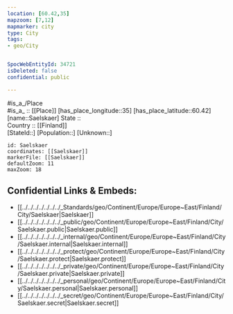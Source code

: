 ```yaml
---
location: [60.42,35] 
mapzoom: [7,12] 
mapmarker: city 
type: City
tags:
- geo/City


SpocWebEntityId: 34721
isDeleted: false
confidential: public

---
```

#is_a_/Place  
#is_a_ :: [[Place]] 
[has_place_longitude::35] 
[has_place_latitude::60.42] 
[name::Saelskaer] 
State ::  
Country :: [[Finland]]  
[StateId::] 
[Population::] 
[Unknown::] 


```leaflet
id: Saelskaer
coordinates: [[Saelskaer]] 
markerFile: [[Saelskaer]] 
defaultZoom: 11 
maxZoom: 18
```


## Confidential Links & Embeds: 
- [[../../../../../../../_Standards/geo/Continent/Europe/Europe~East/Finland/City/Saelskaer|Saelskaer]] 
- [[../../../../../../../_public/geo/Continent/Europe/Europe~East/Finland/City/Saelskaer.public|Saelskaer.public]] 
- [[../../../../../../../_internal/geo/Continent/Europe/Europe~East/Finland/City/Saelskaer.internal|Saelskaer.internal]] 
- [[../../../../../../../_protect/geo/Continent/Europe/Europe~East/Finland/City/Saelskaer.protect|Saelskaer.protect]] 
- [[../../../../../../../_private/geo/Continent/Europe/Europe~East/Finland/City/Saelskaer.private|Saelskaer.private]] 
- [[../../../../../../../_personal/geo/Continent/Europe/Europe~East/Finland/City/Saelskaer.personal|Saelskaer.personal]] 
- [[../../../../../../../_secret/geo/Continent/Europe/Europe~East/Finland/City/Saelskaer.secret|Saelskaer.secret]] 
